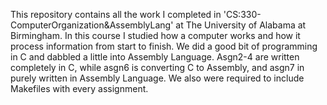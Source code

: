 This repository contains all the work I completed in 'CS:330-ComputerOrganization&AssemblyLang' at The University of Alabama at Birmingham.
In this course I studied how a computer works and how it process information from start to finish. We did a good bit of programming in C and dabbled a little 
into Assembly Language. Asgn2-4 are written completely in C, while asgn6 is converting C to Assembly, and asgn7 in purely written in Assembly Language.
We also were required to include Makefiles with every assignment.
